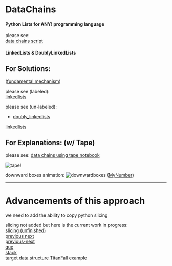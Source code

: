 # DataChains
#### Python Lists for ANY! programming language
please see:  
[data chains script](datachain.py)


#### LinkedLists & DoublyLinkedLists

## For Solutions:  
([fundamental mechanism](explanations/fundamentalmechanism.ipynb))  


  
please see (labeled):  
[linkedlists](explanations/shortandsweet.ipynb)  
  
please see (un-labeled):  
*  [doubly_linkedlists](doubly_linkedlists.ipynb)

[linkedlists](linkedlists.ipynb)


## For Explanations: (w/ Tape)
please see:
[data chains using tape notebook](explanations/data_chains.ipynb)

![tape!](explanations/res/tape.gif)

downward boxes animation:
![downwardboxes](explanations/res/downwardboxes.gif)
([MyNumber](explanations/fundamentalmechanism.ipynb))  



<hr>

# Advancements of this approach  

we need to add the ability to copy python slicing

slicing not added but here is the current work in progress:  
[slicing (unfinished)](slicing_wip/slicing_todo.ipynb)  
[previous next](previous_next_n.ipynb)  
[previous-next](previousandnextnlinkedlist.ipynb)  
[que](que.ipynb)  
[stack](stack.ipynb)  
[target data structure TitanFall example](TitanFall/target-data-structure.ipynb)
